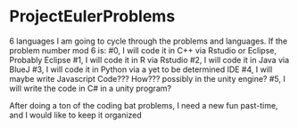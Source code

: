 # ProjectEulerProblems
6 languages
I am going to cycle through the problems and languages.
If the problem number mod 6 is:
#0, I will code it in C++ via Rstudio or Eclipse, Probably Eclipse
#1, I will code it in R via Rstudio
#2, I will code it in Java via BlueJ
#3, I will code it in Python via a yet to be determined IDE
#4, I will maybe write Javascript Code??? How??? possibly in the unity engine?
#5, I will write the code in C# in a unity program?

After doing a ton of the coding bat problems, I need a new fun past-time, and I would like to keep it organized
